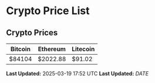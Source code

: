 # Crypto Price List

## Crypto Prices
| Bitcoin | Ethereum | Litecoin |
| ------- | -------- | -------- |
| $84104 | $2022.88 | $91.02 |
**Last Updated:** 2025-03-19 17:52 UTC
**Last Updated:** $DATE$
